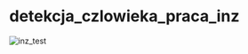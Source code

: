 # detekcja_czlowieka_praca_inz
![inz_test](https://github.com/HubertKar/detekcja_czlowieka_praca_inz/assets/120801699/143bc33c-a68d-42e1-84a7-31e98cd9587d)
